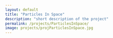 ```yaml
---
layout: default
title: "Particles In Space"
description: "short description of the project"
permalink: /projects/ParticlesInSpace/
image: projects/projParticlesInSpace.jpg
---
```


